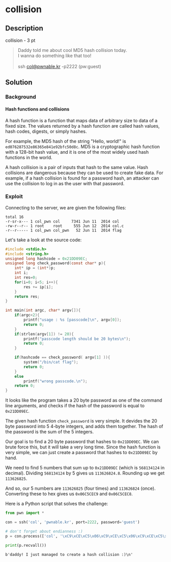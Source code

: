 # collision

## Description

collision - 3 pt

> Daddy told me about cool MD5 hash collision today. <br>
> I wanna do something like that too! <br> <br>
> ssh col@pwnable.kr -p2222 (pw:guest)

## Solution

### Background

#### Hash functions and collisions

A hash function is a function that maps data of arbitrary size to data of a fixed size. The values returned by a hash function are called hash values, hash codes, digests, or simply hashes. 

For example, the MD5 hash of the string "Hello, world!" is `ed076287532e86365e841e92bfc50d8c`. MD5 is a cryptographic hash function with a 128-bit hash value, and it is one of the most widely used hash functions in the world.

A hash collision is a pair of inputs that hash to the same value. Hash collisions are dangerous because they can be used to create fake data. For example, if a hash collision is found for a password hash, an attacker can use the collision to log in as the user with that password.

### Exploit

Connecting to the server, we are given the following files:

```
total 16
-r-sr-x--- 1 col_pwn col     7341 Jun 11  2014 col
-rw-r--r-- 1 root    root     555 Jun 12  2014 col.c
-r--r----- 1 col_pwn col_pwn   52 Jun 11  2014 flag
```

Let's take a look at the source code:

```c
#include <stdio.h>
#include <string.h>
unsigned long hashcode = 0x21DD09EC;
unsigned long check_password(const char* p){
	int* ip = (int*)p;
	int i;
	int res=0;
	for(i=0; i<5; i++){
		res += ip[i];
	}
	return res;
}

int main(int argc, char* argv[]){
	if(argc<2){
		printf("usage : %s [passcode]\n", argv[0]);
		return 0;
	}
	if(strlen(argv[1]) != 20){
		printf("passcode length should be 20 bytes\n");
		return 0;
	}

	if(hashcode == check_password( argv[1] )){
		system("/bin/cat flag");
		return 0;
	}
	else
		printf("wrong passcode.\n");
	return 0;
}
```

It looks like the program takes a 20 byte password as one of the command line arguments, and checks if the hash of the password is equal to `0x21DD09EC`.

The given hash function `check_password` is very simple. It devides the 20 byte password into 5 4-byte integers, and adds them together. The hash of the password is the sum of the 5 integers.

Our goal is to find a 20 byte password that hashes to `0x21DD09EC`. We can brute force this, but it will take a very long time. Since the hash function is very simple, we can just create a password that hashes to `0x21DD09EC` by hand.

We need to find 5 numbers that sum up to `0x21DD09EC` (which is `568134124` in decimal). Dividing `568134124` by 5 gives us `113626824.8`. Rounding up we get `113626825`.

And so, our 5 numbers are `113626825` (four times) and `113626824` (once). Converting these to hex gives us `0x06C5CEC9` and `0x06C5CEC8`. 

Here is a Python script that solves the challenge:

```py
from pwn import *

con = ssh('col', 'pwnable.kr', port=2222, password='guest')

# don't forget about endianness :)
p = con.process(['col', '\xC9\xCE\xC5\x06\xC9\xCE\xC5\x06\xC9\xCE\xC5\x06\xC9\xCE\xC5\x06\xC8\xCE\xC5\x06'])

print(p.recvall())
```

```
b'daddy! I just managed to create a hash collision :)\n'
```

